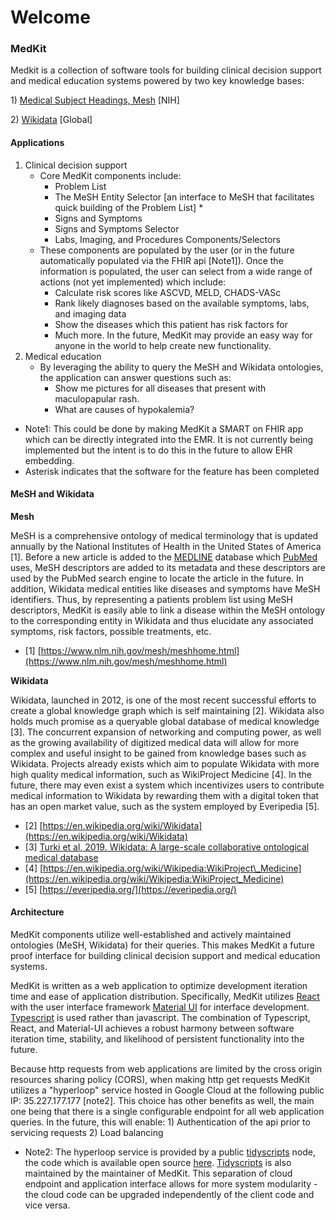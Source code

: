# Welcome

### MedKit

Medkit is a collection of software tools for building clinical decision support and medical education systems powered by two key knowledge bases: 

1\) [Medical Subject Headings, Mesh](https://www.nlm.nih.gov/mesh/meshhome.html) \[NIH\] 

2\) [Wikidata](https://www.wikidata.org/wiki/Wikidata:Main_Page) \[Global\] 

#### Applications

1. Clinical decision support
   * Core MedKit components include: 
     * Problem List 
     * The MeSH Entity Selector \[an interface to MeSH that facilitates quick building of the Problem List\] \* 
     * Signs and Symptoms 
     * Signs and Symptoms Selector 
     * Labs, Imaging, and Procedures Components/Selectors 
   * These components are populated by the user \(or in the future automatically populated via the FHIR api \[Note1\]\). Once the information is populated, the user can select from a wide range of actions \(not yet implemented\) which include: 
     * Calculate risk scores like ASCVD, MELD, CHADS-VASc 
     * Rank likely diagnoses based on the available symptoms, labs, and imaging data
     * Show the diseases which this patient has risk factors for  
     * Much more. In the future, MedKit may provide an easy way for anyone in the world to help create new functionality. 
2. Medical education
   * By leveraging the ability to query the MeSH and Wikidata ontologies, the application can answer questions such as: 
     * Show me pictures for all diseases that present with maculopapular rash. 
     * What are causes of hypokalemia? 

* Note1: This could be done by making MedKit a SMART on FHIR app which can be directly integrated into the EMR. It is not currently being implemented but the intent is to do this in the future to allow EHR embedding.
* Asterisk indicates that the software for the feature has been completed

#### MeSH and Wikidata

**Mesh**

MeSH is a comprehensive ontology of medical terminology that is updated annually by the National Institutes of Health in the United States of America \[1\]. Before a new article is added to the [MEDLINE](https://www.nlm.nih.gov/bsd/medline.html) database which [PubMed](https://pubmed.ncbi.nlm.nih.gov/) uses, MeSH descriptors are added to its metadata and these descriptors are used by the PubMed search engine to locate the article in the future. In addition, Wikidata medical entities like diseases and symptoms have MeSH identifiers. Thus, by representing a patients problem list using MeSH descriptors, MedKit is easily able to link a disease within the MeSH ontology to the corresponding entity in Wikidata and thus elucidate any associated symptoms, risk factors, possible treatments, etc.

* \[1\] [https://www.nlm.nih.gov/mesh/meshhome.html](https://www.nlm.nih.gov/mesh/meshhome.html)

**Wikidata**

Wikidata, launched in 2012, is one of the most recent successful efforts to create a global knowledge graph which is self maintaining \[2\]. Wikidata also holds much promise as a queryable global database of medical knowledge \[3\]. The concurrent expansion of networking and computing power, as well as the growing availability of digitized medical data will allow for more complex and useful insight to be gained from knowledge bases such as Wikidata. Projects already exists which aim to populate Wikidata with more high quality medical information, such as WikiProject Medicine \[4\]. In the future, there may even exist a system which incentivizes users to contribute medical information to Wikidata by rewarding them with a digital token that has an open market value, such as the system employed by Everipedia \[5\].

* \[2\] [https://en.wikipedia.org/wiki/Wikidata](https://en.wikipedia.org/wiki/Wikidata)
* \[3\] [Turki et al, 2019. Wikidata: A large-scale collaborative ontological medical database](https://doi.org/10.1016/j.jbi.2019.103292)
* \[4\] [https://en.wikipedia.org/wiki/Wikipedia:WikiProject\_Medicine](https://en.wikipedia.org/wiki/Wikipedia:WikiProject_Medicine)
* \[5\] [https://everipedia.org/](https://everipedia.org/)

#### Architecture

MedKit components utilize well-established and actively maintained ontologies \(MeSH, Wikidata\) for their queries. This makes MedKit a future proof interface for building clinical decision support and medical education systems.

MedKit is written as a web application to optimize development iteration time and ease of application distribution. Specifically, MedKit utilizes [React](https://reactjs.org/) with the user interface framework [Material UI](https://material-ui.com/) for interface development. [Typescript](https://www.typescriptlang.org/) is used rather than javascript. The combination of Typescript, React, and Material-UI achieves a robust harmony between software iteration time, stability, and likelihood of persistent functionality into the future.

Because http requests from web applications are limited by the cross origin resources sharing policy \(CORS\), when making http get requests MedKit utilizes a "hyperloop" service hosted in Google Cloud at the following public IP: 35.227.177.177 \[note2\]. This choice has other benefits as well, the main one being that there is a single configurable endpoint for all web application queries. In the future, this will enable: 1\) Authentication of the api prior to servicing requests 2\) Load balancing

* Note2: The hyperloop service is provided by a public [tidyscripts](https://github.com/sheunaluko/tidyscripts) node, the code which is available open source [here](https://github.com/sheunaluko/tidyscripts/blob/master/src/deno/bin/hyperloop_init.ts). [Tidyscripts](https://github.com/sheunaluko/tidyscripts) is also maintained by the maintainer of MedKit. This separation of cloud endpoint and application interface allows for more system modularity - the cloud code can be upgraded independently of the client code and vice versa. 



